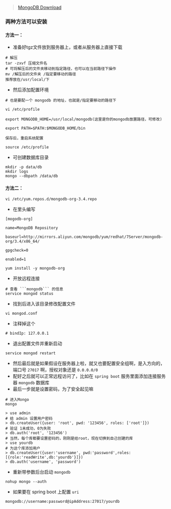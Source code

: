 > [MongoDB Download](https://www.mongodb.com/download-center#community)
### 两种方法可以安装
#### 方法一：
* 准备好tgz文件放到服务器上，或者从服务器上直接下载
```
# 解压
tar -zxvf 压缩文件名
# 可将解压后的文件夹移动到指定路径，也可以在当前路径下操作
mv /解压后的文件夹 /指定要移动的路径
推荐放在/usr/local/下
```
* 然后添加配置环境
```
# 也是要配一个 mongodb 的地址，也就是/指定要移动的路径下

vi /etc/profile

export MONGODB_HOME=/usr/local/mongodb(这里是你的mongodb放置路径，可修改)

export PATH=$PATH:$MONGODB_HOME/bin

保存后，重启系统配置

source /etc/profile
```

* 可创建数据库目录
```
mkdir -p data/db
mkdir logs
mongo --dbpath /data/db
```
#### 方法二：
```
vi /etc/yum.repos.d/mongodb-org-3.4.repo
```
* 在里头编写
```
[mogodb-org]

name=MongoDB Repository

baseurl=http://mirrors.aliyun.com/mongodb/yum/redhat/7Server/mongodb-org/3.4/x86_64/

gpgcheck=0

enabled=1
```
```
yum install -y mongodb-org
```
* 开放远程连接
```
# 查看 ```mongodb``` 的信息
service mongod status
```
* 找到后进入该目录修改配置文件
```
vi mongod.conf
```
* 注释掉这个
```
# bindIp: 127.0.0.1
```
* 退出配置文件并重新启动
```
service mongod restart
```
* 然后最后就是如果假设在服务器上啦，就又也要配置安全组啊，是入方向的，端口号 ```27017``` 啊，授权对象还是 ```0.0.0.0/0```
* 配好之后就可以正常远程访问了，比如在 ```spring boot``` 服务里面添加连接服务器 ```mongodb``` 数据库
* 最后一步就是设置密码，为了安全起见嘛
```
# 进入Mongo
mongo

> use admin
# 给 admin 设置用户密码
> db.createUser({user: 'root', pwd: '123456', roles: ['root']})
# 验证 1未成功，0为失败
> db.auth('root', '123456')
# 当然，每个库都要设置密码的，刚刚是给root，现在切换到自己创建的库
> use yourdb
# 为这个库添加用户
> db.createUser({user:'username', pwd:'password',roles: [{role:'readWrite',db:'yourdb'}]})
> db.auth('username', 'password')
```
* 重新带参数后台启动 ```mongodb```
```
nohup mongo --auth
```
* 如果要在 spring boot 上配置 ```uri```
```
mongodb://username:password@ipAddress:27017/yourdb
```
